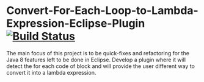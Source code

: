 # Convert-For-Each-Loop-to-Lambda-Expression-Eclipse-Plugin [![Build Status](https://travis-ci.org/mdarefin/Convert-For-Each-Loop-to-Lambda-Expression-Eclipse-Plugin.svg?branch=master)](https://travis-ci.org/mdarefin/Convert-For-Each-Loop-to-Lambda-Expression-Eclipse-Plugin)
The main focus of this project is to be quick-fixes and refactoring for the Java 8 features left to be done in Eclipse. Develop a plugin where it will detect the for each code of block and will provide the user different way to convert it into a lambda expression.
